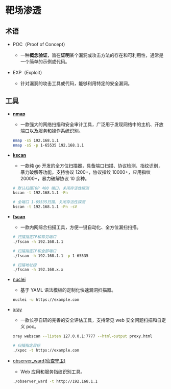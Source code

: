 # 靶场渗透

## 术语

- POC（Proof of Concept）
  - 一种**概念验证**，旨在**证明**某个漏洞或攻击方法的存在和可利用性，通常是一个简单的示例或代码。

- EXP（Exploit）
  - 针对漏洞的攻击工具或代码，能够利用特定的安全漏洞。

## 工具

- [**nmap**](https://nmap.org/)
  - 一款强大的网络扫描和安全审计工具，广泛用于发现网络中的主机、开放端口以及服务和操作系统识别。

  ```bash
  nmap -sS 192.168.1.1
  nmap -sS -p 1-65535 192.168.1.1
  ```

- [**kscan**](https://github.com/lcvvvv/kscan)
  - 一款纯 go 开发的全方位扫描器，具备端口扫描、协议检测、指纹识别，暴力破解等功能。支持协议 1200+，协议指纹 10000+，应用指纹 20000+，暴力破解协议 10 余种。

  ```bash
  # 默认扫描TOP 400 端口，关闭存活性探测
  kscan -t 192.168.1.1 -Pn

  # 全端口 1-65535扫描，关闭存活性探测
  kscan -t 192.168.1.1 -Pn -sV 
  ```

- [**fscan**](https://github.com/shadow1ng/fscan)
  - 一款内网综合扫描工具，方便一键自动化、全方位漏扫扫描。

  ```bash
  # 扫描指定IP和常见端口
  ./fscan -h 192.168.1.1
  
  # 扫描指定IP和全部端口
  ./fscan -h 192.168.1.1 -p 1-65535
  
  # 扫描地址段
  ./fscan -h 192.168.x.x
  ```

- [nuclei](https://github.com/projectdiscovery/nuclei)
  - 基于 YAML 语法模板的定制化快速漏洞扫描器。

  ```bash
  nuclei -u https://example.com
  ```

- [xray](https://github.com/chaitin/xray)
  - 一款长亭自研的完善的安全评估工具，支持常见 web 安全问题扫描和自定义 poc。

  ```bash
  xray webscan --listen 127.0.0.1:7777 --html-output proxy.html
  ```

  ```bash
  # 扫描指定目标
  ./xpoc -t https://example.com
  ```

- [observer_ward(侦查守卫)](https://github.com/emo-crab/observer_ward)
  - Web 应用和服务指纹识别工具。

  ```bash
  ./observer_ward -t http://192.168.1.1
  ```
